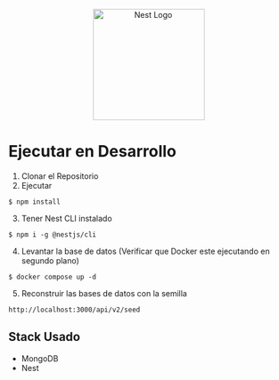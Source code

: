 <p align="center">
  <a href="http://nestjs.com/" target="blank"><img src="https://nestjs.com/img/logo-small.svg" width="200" alt="Nest Logo" /></a>
</p>

# Ejecutar en Desarrollo

1. Clonar el Repositorio
2. Ejecutar

```
$ npm install
```

3. Tener Nest CLI instalado

```
$ npm i -g @nestjs/cli
```

4. Levantar la base de datos (Verificar que Docker este ejecutando en segundo plano)

```
$ docker compose up -d
```

5. Reconstruir las bases de datos con la semilla

```
http://localhost:3000/api/v2/seed
```

## Stack Usado

- MongoDB
- Nest
